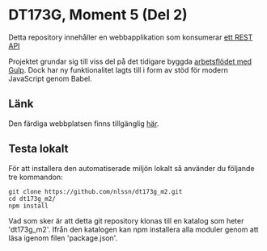 # DT173G, Moment 5 (Del 2)

Detta repository innehåller en webbapplikation som konsumerar [ett REST API](https://github.com/nlssn/dt173g_m5_1)

Projektet grundar sig till viss del på det tidigare byggda [arbetsflödet med Gulp](https://github.com/nlssn/dt173g_m2). Dock har ny funktionalitet lagts till i form av stöd för modern JavaScript genom Babel.

## Länk
Den färdiga webbplatsen finns tillgänglig [här](https://studenter.miun.se/~joni1307/DT173G/Moment5/Del2).

## Testa lokalt
För att installera den automatiserade miljön lokalt så använder du följande tre kommandon:

```
git clone https://github.com/nlssn/dt173g_m2.git
cd dt173g_m2/
npm install
```

Vad som sker är att detta git repository klonas till en katalog som heter 'dt173g_m2'. Ifrån den katalogen kan npm installera alla moduler genom att läsa igenom filen 'package.json'. 